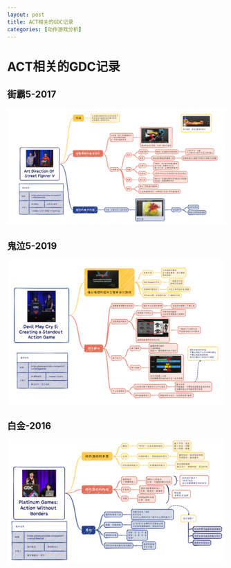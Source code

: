 ```yaml
---
layout: post
title: ACT相关的GDC记录
categories: [动作游戏分析]
---
```


# ACT相关的GDC记录


## 街霸5-2017
![](/assets/img/skill/GDC/1.png)


## 鬼泣5-2019

![](/assets/img/skill/GDC/2.png)


## 白金-2016

![](/assets/img/skill/GDC/3.png)

